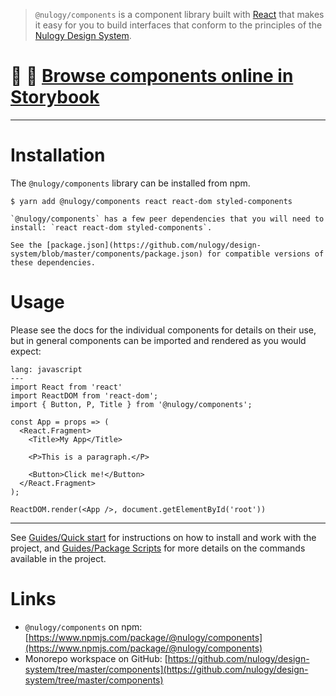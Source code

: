 >`@nulogy/components` is a component library built with [React](https://reactjs.org) that makes it easy for you to build interfaces that conform to the principles of the [Nulogy Design System](http://nulogy.design).

# 📖 👀 [Browse components online in Storybook](https://nulogy.github.io/design-system/) 

--- 
# Installation

The `@nulogy/components` library can be installed from npm. 

```code
$ yarn add @nulogy/components react react-dom styled-components
```

```hint|neutral
`@nulogy/components` has a few peer dependencies that you will need to install: `react react-dom styled-components`.

See the [package.json](https://github.com/nulogy/design-system/blob/master/components/package.json) for compatible versions of these dependencies.
```

# Usage

Please see the docs for the individual components for details on their use, but in general components can be imported and rendered as you would expect:

```code
lang: javascript
---
import React from 'react'
import ReactDOM from 'react-dom';
import { Button, P, Title } from '@nulogy/components';

const App = props => (
  <React.Fragment>
    <Title>My App</Title>

    <P>This is a paragraph.</P>

    <Button>Click me!</Button>
  </React.Fragment>
);

ReactDOM.render(<App />, document.getElementById('root'))
```
---

See [Guides/Quick start](http://nulogy.design/guides/quickstart) for instructions on how to install and work with the project, and [Guides/Package Scripts](http://nulogy.design/guides/scripts) for more details on the commands available in the project.

# Links

- `@nulogy/components` on npm: [https://www.npmjs.com/package/@nulogy/components](https://www.npmjs.com/package/@nulogy/components)  
- Monorepo workspace on GitHub: [https://github.com/nulogy/design-system/tree/master/components](https://github.com/nulogy/design-system/tree/master/components)